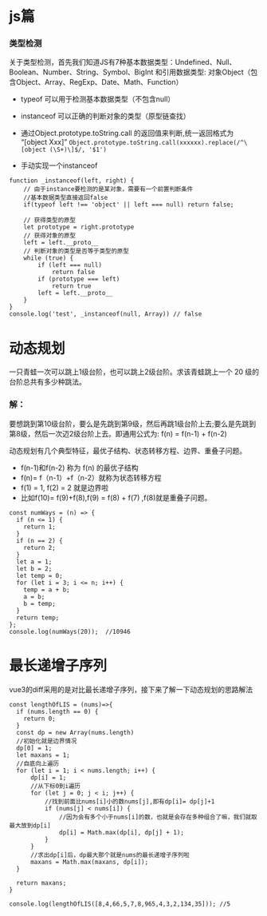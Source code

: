 # js篇
### 类型检测
  关于类型检测，首先我们知道JS有7种基本数据类型：Undefined、Null、Boolean、Number、String、Symbol、BigInt
  和引用数据类型: 对象Object（包含Object、Array、RegExp、Date、Math、Function）

  - typeof 可以用于检测基本数据类型（不包含null）

  - instanceof 可以正确的判断对象的类型（原型链查找）

  - 通过Object.prototype.toString.call 的返回值来判断,统一返回格式为 “[object Xxx]”
    ```Object.prototype.toString.call(xxxxxx).replace(/^\[object (\S+)\]$/, '$1')```

  - 手动实现一个instanceof
```
function _instanceof(left, right) {
    // 由于instance要检测的是某对象，需要有一个前置判断条件
    //基本数据类型直接返回false
    if(typeof left !== 'object' || left === null) return false;

    // 获得类型的原型
    let prototype = right.prototype
    // 获得对象的原型
    left = left.__proto__
    // 判断对象的类型是否等于类型的原型
    while (true) {
    	if (left === null)
    		return false
    	if (prototype === left)
    		return true
    	left = left.__proto__
    }
}
console.log('test', _instanceof(null, Array)) // false
```






# 动态规划
一只青蛙一次可以跳上1级台阶，也可以跳上2级台阶。求该青蛙跳上一个 20 级的台阶总共有多少种跳法。

### 解：
要想跳到第10级台阶，要么是先跳到第9级，然后再跳1级台阶上去;要么是先跳到第8级，然后一次迈2级台阶上去。即通用公式为: f(n) = f(n-1) + f(n-2)

动态规划有几个典型特征，最优子结构、状态转移方程、边界、重叠子问题。
- f(n-1)和f(n-2) 称为 f(n) 的最优子结构
- f(n)= f（n-1）+f（n-2）就称为状态转移方程
- f(1) = 1, f(2) = 2 就是边界啦
- 比如f(10)= f(9)+f(8),f(9) = f(8) + f(7) ,f(8)就是重叠子问题。

```
const numWays = (n) => {
  if (n <= 1) {
    return 1;
  }
  if (n == 2) {
    return 2;
  }
  let a = 1;
  let b = 2;
  let temp = 0;
  for (let i = 3; i <= n; i++) {
    temp = a + b;
    a = b;
    b = temp;
  }
  return temp;
};
console.log(numWays(20));  //10946
```

# 最长递增子序列

vue3的diff采用的是对比最长递增子序列，接下来了解一下动态规划的思路解法

```
const lengthOfLIS = (nums)=>{
  if (nums.length == 0) {
    return 0;
  }
  const dp = new Array(nums.length)
  //初始化就是边界情况
  dp[0] = 1;
  let maxans = 1;
  //自底向上遍历
  for (let i = 1; i < nums.length; i++) {
      dp[i] = 1;
      //从下标0到i遍历
      for (let j = 0; j < i; j++) {
          //找到前面比nums[i]小的数nums[j],即有dp[i]= dp[j]+1
          if (nums[j] < nums[i]) {
              //因为会有多个小于nums[i]的数，也就是会存在多种组合了嘛，我们就取最大放到dp[i]
              dp[i] = Math.max(dp[i], dp[j] + 1);
          }
      }
      //求出dp[i]后，dp最大那个就是nums的最长递增子序列啦
      maxans = Math.max(maxans, dp[i]);
  }

  return maxans;
}

console.log(lengthOfLIS([8,4,66,5,7,8,965,4,3,2,134,35])); //5
```